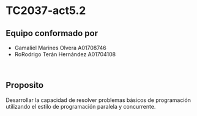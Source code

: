 # TC2037-act5.2

## Equipo conformado por
- Gamaliel Marines Olvera A01708746
- RoRodrigo Terán Hernández A01704108

<br>

## Proposito
Desarrollar la capacidad de resolver problemas básicos de programación utilizando el estilo de programación paralela y concurrente.

